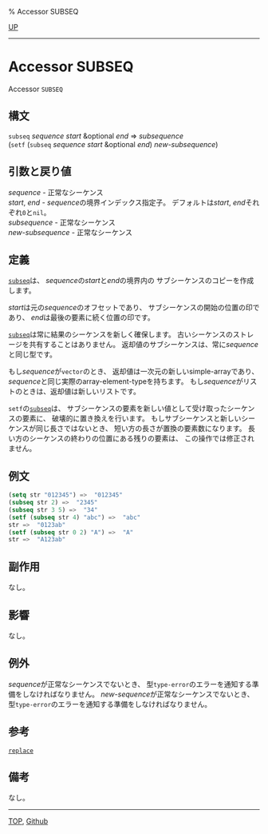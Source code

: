 % Accessor SUBSEQ

[UP](17.3.html)  

---

# Accessor SUBSEQ


Accessor `SUBSEQ`


## 構文

`subseq` *sequence* *start* &optional *end* => *subsequence*  
(`setf` (`subseq` *sequence* *start* &optional *end*) *new-subsequence*)


## 引数と戻り値

*sequence* - 正常なシーケンス  
*start*, *end* - *sequence*の境界インデックス指定子。
デフォルトは*start*, *end*それぞれ`0`と`nil`。  
*subsequence* - 正常なシーケンス  
*new-subsequence* - 正常なシーケンス


## 定義

[`subseq`](17.3.subseq.html)は、
*sequence*の*start*と*end*の境界内の
サブシーケンスのコピーを作成します。

*start*は元の*sequence*のオフセットであり、
サブシーケンスの開始の位置の印であり、
*end*は最後の要素に続く位置の印です。

[`subseq`](17.3.subseq.html)は常に結果のシーケンスを新しく確保します。
古いシーケンスのストレージを共有することはありません。
返却値のサブシーケンスは、常に*sequence*と同じ型です。

もし*sequence*が`vector`のとき、
返却値は一次元の新しいsimple-arrayであり、
*sequence*と同じ実際のarray-element-typeを持ちます。
もし*sequence*がリストのときは、返却値は新しいリストです。

`setf`の[`subseq`](17.3.subseq.html)は、
サブシーケンスの要素を新しい値として受け取ったシーケンスの要素に、
破壊的に置き換えを行います。
もしサブシーケンスと新しいシーケンスが同じ長さではないとき、
短い方の長さが置換の要素数になります。
長い方のシーケンスの終わりの位置にある残りの要素は、
この操作では修正されません。


## 例文

```lisp
(setq str "012345") =>  "012345"
(subseq str 2) =>  "2345"
(subseq str 3 5) =>  "34"
(setf (subseq str 4) "abc") =>  "abc"
str =>  "0123ab"
(setf (subseq str 0 2) "A") =>  "A"
str =>  "A123ab"
```


## 副作用

なし。


## 影響

なし。


## 例外

*sequence*が正常なシーケンスでないとき、
型`type-error`のエラーを通知する準備をしなければなりません。
*new-sequence*が正常なシーケンスでないとき、
型`type-error`のエラーを通知する準備をしなければなりません。


## 参考

[`replace`](17.3.replace.html)


## 備考

なし。


---
[TOP](index.html),  [Github](https://github.com/nptcl/npt-japanese)

